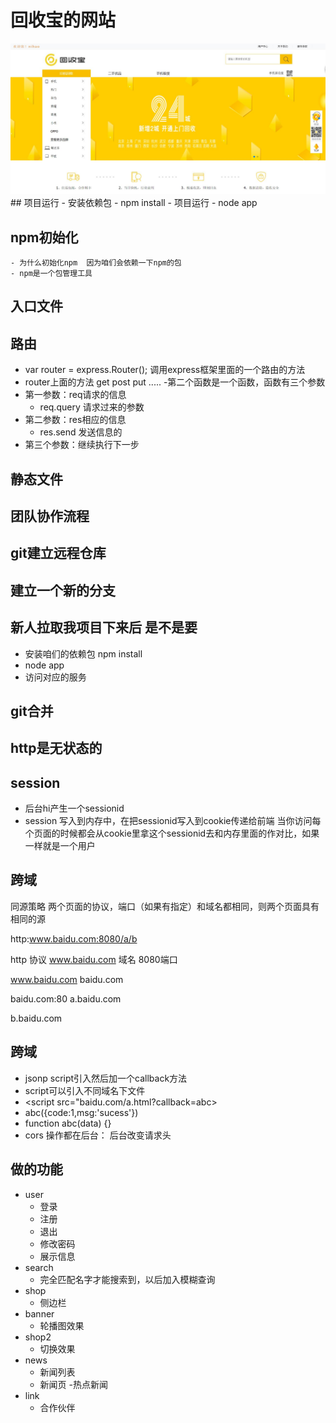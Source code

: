 # 回收宝的网站
 <img src="12.jpg">
## 项目运行
- 安装依赖包
	- npm install 
- 项目运行
	- node app



## npm初始化
	- 为什么初始化npm  因为咱们会依赖一下npm的包
	- npm是一个包管理工具
## 入口文件

## 路由
- var router = express.Router(); 调用express框架里面的一个路由的方法
- router上面的方法 get post put ..... 
-第二个函数是一个函数，函数有三个参数
- 第一参数：req请求的信息
	- req.query 请求过来的参数
- 第二参数：res相应的信息
	- res.send 发送信息的
- 第三个参数：继续执行下一步

## 静态文件

## 团队协作流程

## git建立远程仓库

## 建立一个新的分支

## 新人拉取我项目下来后 是不是要 
- 安装咱们的依赖包 npm install
- node app
- 访问对应的服务

## git合并

## http是无状态的

## session
- 后台hi产生一个sessionid
 - session 写入到内存中，在把sessionid写入到cookie传递给前端
当你访问每个页面的时候都会从cookie里拿这个sessionid去和内存里面的作对比，如果一样就是一个用户

## 跨域

同源策略
两个页面的协议，端口（如果有指定）和域名都相同，则两个页面具有相同的源

http:www.baidu.com:8080/a/b

http 协议
www.baidu.com 域名
8080端口

www.baidu.com
baidu.com

baidu.com:80
a.baidu.com

b.baidu.com

## 跨域
 - jsonp script引入然后加一个callback方法
 - script可以引入不同域名下文件
 - \<script src="baidu.com/a.html?callback=abc></script>
 - abc({code:1,msg:'sucess'})
 - function abc(data) {}
 - cors 操作都在后台： 后台改变请求头
 

## 做的功能
- user 
    - 登录
    - 注册
    - 退出
    - 修改密码
    - 展示信息
- search
    - 完全匹配名字才能搜索到，以后加入模糊查询
- shop
    - 侧边栏
- banner
    - 轮播图效果
- shop2
    - 切换效果
- news
    - 新闻列表
    - 新闻页
    -热点新闻
- link
    - 合作伙伴
    
    

 
 
 
 
 
 
 
 
 
 
 

